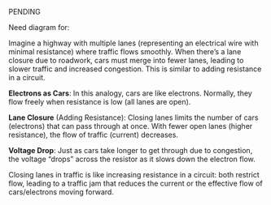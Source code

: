 PENDING

Need diagram for:

Imagine a highway with multiple lanes (representing an electrical wire with minimal resistance) where traffic flows smoothly. When there’s a lane closure due to roadwork, cars must merge into fewer lanes, leading to slower traffic and increased congestion. This is similar to adding resistance in a circuit.

**Electrons as Cars**: In this analogy, cars are like electrons. Normally, they flow freely when resistance is low (all lanes are open).

**Lane Closure** (Adding Resistance): Closing lanes limits the number of cars (electrons) that can pass through at once. With fewer open lanes (higher resistance), the flow of traffic (current) decreases.

**Voltage Drop**: Just as cars take longer to get through due to congestion, the voltage “drops” across the resistor as it slows down the electron flow.

Closing lanes in traffic is like increasing resistance in a circuit: both restrict flow, leading to a traffic jam that reduces the current or the effective flow of cars/electrons moving forward.
